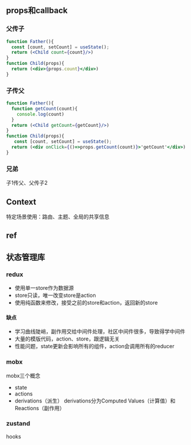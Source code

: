 ## props和callback
### 父传子 
```jsx
function Father(){
  const [count, setCount] = useState();
  return (<Child count={count}/>)
}
function Child(props){
  return (<div>{props.count}</div>)
}
```
### 子传父
```jsx
function Father(){
  function getCount(count){
    console.log(count)
  }
  return (<Child getCount={getCount}/>)
}
function Child(props){
   const [count, setCount] = useState();
  return (<div onClick={()=>props.getCount(count)}>'getCount'</div>)
}
```
### 兄弟
子1传父、父传子2
## Context
特定场景使用：路由、主题、全局的共享信息
## ref
## 状态管理库
### redux
- 使用单一store作为数据源
- store只读，唯一改变store是action
- 使用纯函数来修改，接受之前的store和action，返回新的store
#### 缺点
- 学习曲线陡峭，副作用交给中间件处理，社区中间件很多，导致得学中间件
- 大量的模版代码，action、store，跟逻辑无关
- 性能问题，state更新会影响所有的组件，action会调用所有的reducer
### mobx
mobx三个概念
- state
- actions
- derivations（派生）
derivations分为Computed Values（计算值）和Reactions（副作用）
### zustand
hooks